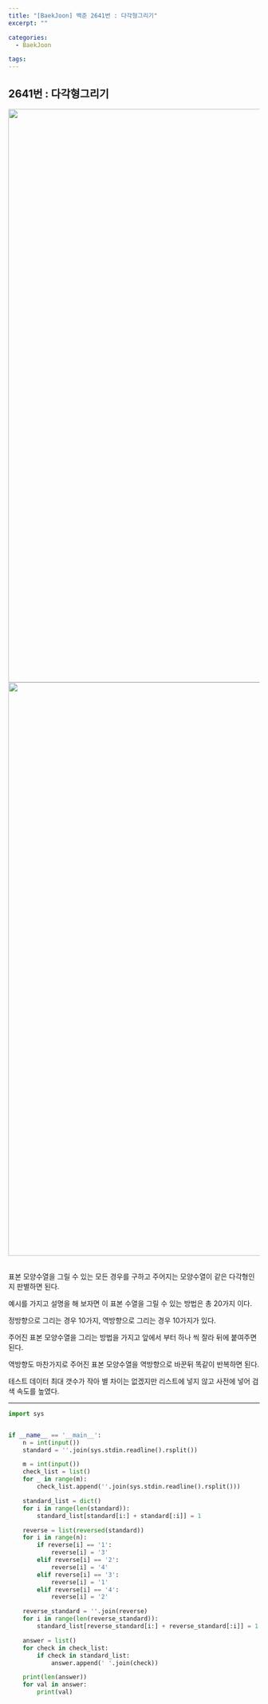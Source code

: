 ```yaml
---
title: "[BaekJoon] 백준 2641번 : 다각형그리기"
excerpt: ""

categories:
  - BaekJoon

tags:
---
```


## 2641번 : 다각형그리기

<center><img width="1150" alt="" src="https://user-images.githubusercontent.com/54533309/105572649-cf0d4700-5d9b-11eb-9be8-ea33c33cab31.png">
</center>

<center><img width="1150" alt="" src="https://user-images.githubusercontent.com/54533309/105572654-d6cceb80-5d9b-11eb-9b88-d28fe5132cf8.png">
</center>


<br>

표본 모양수열을 그릴 수 있는 모든 경우를 구하고 주어지는 모양수열이 같은 다각형인지 판별하면 된다.

예시를 가지고 설명을 해 보자면 이 표본 수열을 그릴 수 있는 방법은 총 20가지 이다.

정방향으로 그리는 경우 10가지, 역방향으로 그리는 경우 10가지가 있다.

주어진 표본 모양수열을 그리는 방법을 가지고 앞에서 부터 하나 씩 잘라 뒤에 붙여주면 된다.

역방향도 마찬가지로 주어진 표본 모양수열을 역방향으로 바꾼뒤 똑같이 반복하면 된다.

테스트 데이터 최대 갯수가 작아 별 차이는 없겠지만 리스트에 넣지 않고 사전에 넣어 검색 속도를 높였다.

---

```python
import sys


if __name__ == '__main__':
	n = int(input())
	standard = ''.join(sys.stdin.readline().rsplit())

	m = int(input())
	check_list = list()
	for _ in range(m):
		check_list.append(''.join(sys.stdin.readline().rsplit()))

	standard_list = dict()
	for i in range(len(standard)):
		standard_list[standard[i:] + standard[:i]] = 1

	reverse = list(reversed(standard))
	for i in range(n):
		if reverse[i] == '1':
			reverse[i] = '3'
		elif reverse[i] == '2':
			reverse[i] = '4'
		elif reverse[i] == '3':
			reverse[i] = '1'
		elif reverse[i] == '4':
			reverse[i] = '2'

	reverse_standard = ''.join(reverse)
	for i in range(len(reverse_standard)):
		standard_list[reverse_standard[i:] + reverse_standard[:i]] = 1

	answer = list()
	for check in check_list:
		if check in standard_list:
			answer.append(' '.join(check))

	print(len(answer))
	for val in answer:
		print(val)
```

<br>